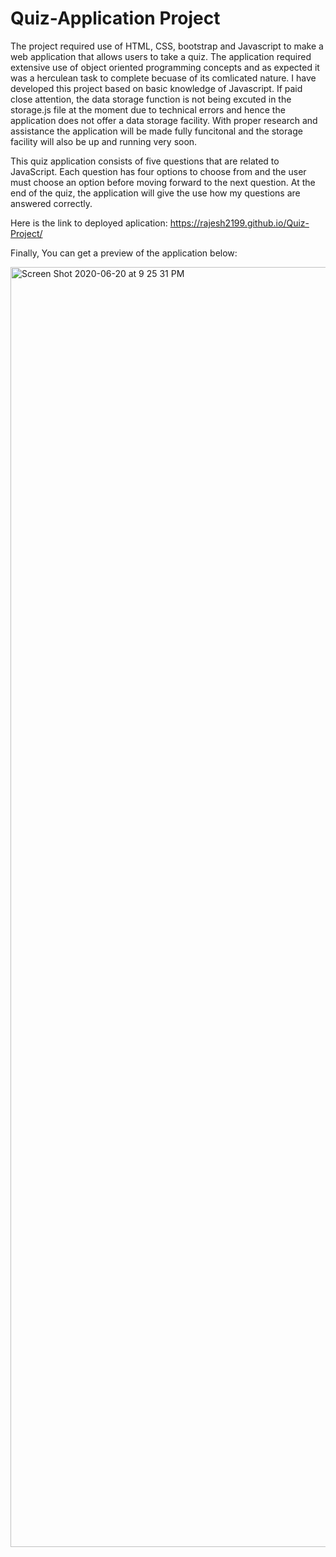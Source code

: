 # Quiz-Application Project

The project required use of HTML, CSS, bootstrap and Javascript to make a web application that allows users to take a quiz.
The application required extensive use of object oriented programming concepts and as expected it was a herculean task to complete becuase of its comlicated nature. I have developed this project based on basic knowledge of Javascript. If paid close attention, the data storage function is not being excuted in the storage.js file at the moment due to technical errors and hence the application does not offer a data storage facility. With proper research and assistance the application will be made fully funcitonal and the storage facility will also be up and running very soon.

This quiz application consists of five  questions that are related to JavaScript. Each question has four options to choose from and the user must choose an option before moving forward to the next question. At the end of the quiz, the application will give the use how my questions are answered correctly.

Here is the link to deployed aplication: https://rajesh2199.github.io/Quiz-Project/

Finally,
You can get a preview of the application below:

<img width="2048" alt="Screen Shot 2020-06-20 at 9 25 31 PM" src="https://user-images.githubusercontent.com/61152071/85216011-fc44d300-b33c-11ea-9e41-8b26e5eb035b.png">

